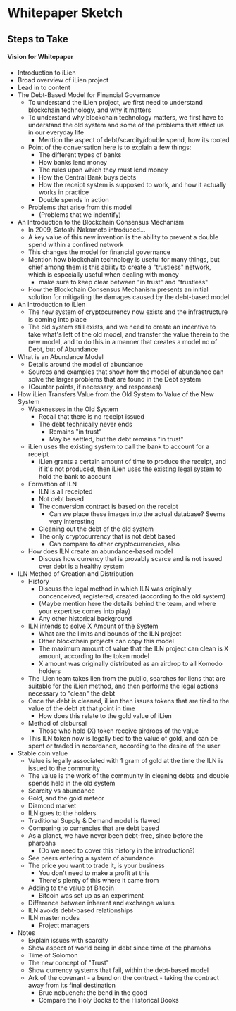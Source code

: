 # Whitepaper Sketch

## Steps to Take

#### Vision for Whitepaper

- Introduction to iLien
 - Broad overview of iLien project 
 - Lead in to content
- The Debt-Based Model for Financial Governance 
  - To understand the iLien project, we first need to understand blockchain technology, and why it matters
  - To understand why blockchain technology matters, we first have to understand the old system and some of the problems that affect us in our everyday life
    - Mention the aspect of debt/scarcity/double spend, how its rooted
  - Point of the conversation here is to explain a few things:
    - The different types of banks
    - How banks lend money
    - The rules upon which they must lend money
    - How the Central Bank buys debts
    - How the receipt system is supposed to work, and how it actually works in practice
    - Double spends in action
  - Problems that arise from this model
    - (Problems that we indentify)
- An Introduction to the Blockchain Consensus Mechanism
  - In 2009, Satoshi Nakamoto introduced...
  - A key value of this new invention is the ability to prevent a double spend within a confined network
  - This changes the model for financial governance
  - Mention how blockchain technology is useful for many things, but chief among them is this ability to create a "trustless" network, which is especially useful when dealing with money
    - make sure to keep clear between "in trust" and "trustless"
  - How the Blockchain Consensus Mechanism presents an initial solution for mitigating the damages caused by the debt-based model
- An Introduction to iLien
  - The new system of cryptocurrency now exists and the infrastructure is coming into place
  - The old system still exists, and we need to create an incentive to take what's left of the old model, and transfer the value therein to the new model, and to do this in a manner that creates a model no of Debt, but of Abundance
- What is an Abundance Model
  - Details around the model of abundance
  - Sources and examples that show how the model of abundance can solve the larger problems that are found in the Debt system
  - (Counter points, if necessary, and responses)
- How iLien Transfers Value from the Old System to Value of the New System
  - Weaknesses in the Old System
    - Recall that there is no receipt issued
    - The debt technically never ends
      - Remains "in trust"
      - May be settled, but the debt remains "in trust" 
  - iLien uses the existing system to call the bank to account for a receipt
    - iLien grants a certain amount of time to produce the receipt, and if it's not produced, then iLien uses the existing legal system to hold the bank to account
  - Formation of ILN
    - ILN is all receipted
    - Not debt based
    - The conversion contract is based on the receipt
      - Can we place these images into the actual database? Seems very interesting
    - Cleaning out the debt of the old system
    - The only cryptocurrency that is not debt based
      - Can compare to other cryptocurrencies, also
  - How does ILN create an abundance-based model
    - Discuss how currency that is provably scarce and is not issued over debt is a healthy system
- ILN Method of Creation and Distribution
  - History
      - Discuss the legal method in which ILN was originally concenceived, registered, created (according to the old system)
      - (Maybe mention here the details behind the team, and where your expertise comes into play)
      - Any other historical background
  - ILN intends to solve X Amount of the System
    - What are the limits and bounds of the ILN project
    - Other blockchain projects can copy this model
    - The maximum amount of value that the ILN project can clean is X amount, according to the token model
    - X amount was originally distributed as an airdrop to all Komodo holders
  - The iLien team takes lien from the public, searches for liens that are suitable for the iLien method, and then performs the legal actions necessary to "clean" the debt
  - Once the debt is cleaned, iLien then issues tokens that are tied to the value of the debt at that point in time
    - How does this relate to the gold value of iLien
  - Method of disbursal
    - Those who hold (X) token receive airdrops of the value
  - This ILN token now is legally tied to the value of gold, and can be spent or traded in accordance, according to the desire of the user
- Stable coin value
  - Value is legally associated with 1 gram of gold at the time the ILN is issued to the community
  - The value is the work of the community in cleaning debts and double spends held in the old system
  - Scarcity vs abundance
  - Gold, and the gold meteor
  - Diamond market
  - ILN goes to the holders
  - Traditional Supply & Demand model is flawed
  - Comparing to currencies that are debt based
  - As a planet, we have never been debt-free, since before the pharoahs
    - (Do we need to cover this history in the introduction?)
  - See peers entering a system of abundance
  - The price you want to trade it, is your business
    - You don't need to make a profit at this
    - There's plenty of this where it came from
  - Adding to the value of Bitcoin
    - Bitcoin was set up as an experiment
  - Difference between inherent and exchange values
  - ILN avoids debt-based relationships
  - ILN master nodes
    - Project managers
- Notes
  - Explain issues with scarcity
  - Show aspect of world being in debt since time of the pharaohs
  - Time of Solomon
  - The new concept of "Trust"
  - Show currency systems that fail, within the debt-based model
  - Ark of the covenant - a bend on the contract - taking the contract away from its final destination
    - Brue nebueneh: the bend in the good
    - Compare the Holy Books to the Historical Books

